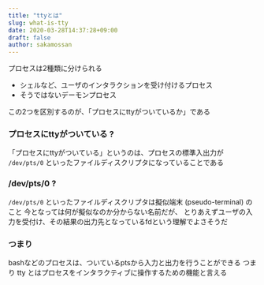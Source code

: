 ```yaml
---
title: "ttyとは"
slug: what-is-tty
date: 2020-03-28T14:37:28+09:00
draft: false
author: sakamossan
---
```


プロセスは2種類に分けられる

- シェルなど、ユーザのインタラクションを受け付けるプロセス
- そうではないデーモンプロセス

この2つを区別するのが、「プロセスにttyがついているか」である

### プロセスにttyがついている ?

「プロセスにttyがついている」というのは、プロセスの標準入出力が 
`/dev/pts/0` といったファイルディスクリプタになっていることである

### /dev/pts/0 ?

`/dev/pts/0` といったファイルディスクリプタは擬似端末 (pseudo-terminal) のこと
今となっては何が擬似なのか分からない名前だが、
とりあえずユーザの入力を受付け、その結果の出力先となっているfdという理解でよさそうだ


### つまり

bashなどのプロセスは、ついているptsから入力と出力を行うことができる
つまり tty とはプロセスをインタラクティブに操作するための機能と言える
